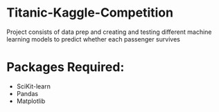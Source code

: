# Titanic-Kaggle-Competition

Project consists of data prep and creating and testing different machine learning models to predict whether each passenger survives

# Packages Required:
  - SciKit-learn             
  - Pandas
  - Matplotlib
